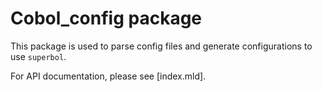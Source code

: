 # Cobol_config package

This package is used to parse config files and generate configurations to use `superbol`.

For API documentation, please see [index.mld].
